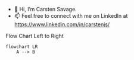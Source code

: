 - 👋 Hi, I’m Carsten Savage.
- 📫 Feel free to connect with me on LinkedIn at https://www.linkedin.com/in/carstenjs/

Flow Chart Left to Right
```mermaid
flowchart LR 
    A --> B
```
